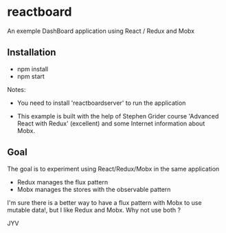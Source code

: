 # reactboard
An exemple DashBoard application using React / Redux and Mobx

## Installation
* npm install
* npm start

Notes: 
* You need to install 'reactboardserver' to run the application

* This example is built with the help of Stephen Grider course 'Advanced React with Redux' (excellent) and some Internet information about Mobx.  

## Goal

The goal is to experiment using React/Redux/Mobx in the same application
* Redux manages the flux pattern
* Mobx manages the stores with the observable pattern

I'm sure there is a better way to have a flux pattern with Mobx to use mutable data!, but I like Redux and Mobx. 
Why not use both ?

JYV











